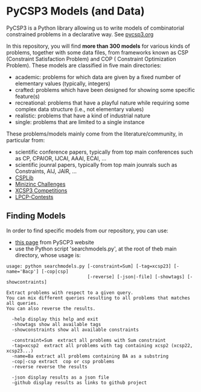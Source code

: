 # PyCSP3 Models (and Data)

PyCSP3 is a Python library allowing us to write models of combinatorial constrained problems in a declarative way.
See [pycsp3.org](https://pycsp3.org)

In this repository, you will find **more than 300 models** for various kinds of problems, together with some data files, from frameworks known as CSP (Constraint Satisfaction Problem) and COP (
Constraint Optimization Problem).
These models are classified in five main directories:

- academic: problems for which data are given by a fixed number of elementary values (typically, integers)
- crafted: problems which have been designed for showing some specific feature(s)
- recreational: problems that have a playful nature while requiring some complex data structure (i.e., not elementary values)
- realistic: problems that have a kind of industrial nature
- single: problems that are limited to a single instance

These problems/models mainly come from the literature/community, in particular from:

- scientific conference papers, typically from top main conferences such as CP, CPAIOR, IJCAI, AAAI, ECAI, ... 
- scientific jounral papers, typically from top main jounrals such as Constraints, AIJ, JAIR, ...
- [CSPLib](https://www.csplib.org/)
- [Minizinc Challenges](https://github.com/MiniZinc/mzn-challenge)
- [XCSP3 Competitions](https://xcsp.org/competitions/)
- [LPCP-Contests](https://github.com/lpcp-contest)

## Finding Models

In order to find specific models from our repository, you can use:

- [this page]() from PySCP3 website
- use the Python script 'searchmodels.py', at the root of theb main directory, whose usage is:

```
usage: python searchmodels.py [-constraint=Sum] [-tag=xcsp23] [-name='Bacp'] [-cop|csp]
                              [-reverse] [-json|-file] [-showtags] [-showcontraints]

Extract problems with respect to a given query.
You can mix different queries resulting to all problems that matches all queries.
You can also reverse the results.

  -help display this help and exit
  -showtags show all available tags
  -showconstraints show all available constraints

  -constraint=Sum  extract all problems with Sum constraint
  -tag=xcsp2  extract all problems with tag containing xcsp2 (xcsp22, xcsp23...)
  -name=Ba extract all problems containing BA as a substring
  -cop|-csp extract  cop or csp problems
  -reverse reverse the results

  -json display results as a json file
  -github display results as links to github project
```

